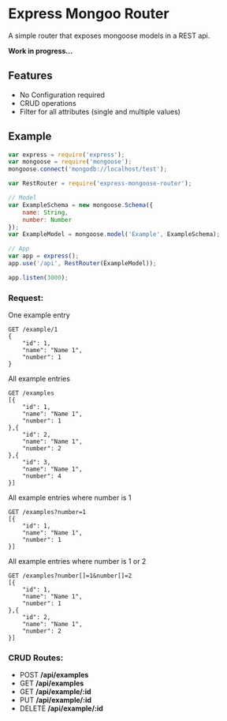 # Express Mongoo Router

A simple router that exposes mongoose models in a REST api.

**Work in progress...**


## Features

* No Configuration required
* CRUD operations
* Filter for all attributes (single and multiple values)



## Example

```javascript
var express = require('express');
var mongoose = require('mongoose');
mongoose.connect('mongodb://localhost/test');

var RestRouter = require('express-mongoose-router');

// Model
var ExampleSchema = new mongoose.Schema({
    name: String,
    number: Number
});
var ExampleModel = mongoose.model('Example', ExampleSchema);

// App
var app = express();
app.use('/api', RestRouter(ExampleModel));

app.listen(3000);
```

### Request:

One example entry
```
GET /example/1
{
    "id": 1,
    "name": "Name 1",
    "number": 1
}
```

All example entries
```
GET /examples
[{
    "id": 1,
    "name": "Name 1",
    "number": 1
},{
    "id": 2,
    "name": "Name 1",
    "number": 2
},{
    "id": 3,
    "name": "Name 1",
    "number": 4
}]
```

All example entries where number is 1
```
GET /examples?number=1
[{
    "id": 1,
    "name": "Name 1",
    "number": 1
}]
```

All example entries where number is 1 or 2
```
GET /examples?number[]=1&number[]=2
[{
    "id": 1,
    "name": "Name 1",
    "number": 1
},{
    "id": 2,
    "name": "Name 1",
    "number": 2
}]
```

### CRUD Routes:

* POST **/api/examples**
* GET **/api/examples**
* GET **/api/example/:id**
* PUT **/api/example/:id**
* DELETE **/api/example/:id**
